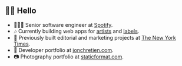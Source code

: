 ## 👋🏽 Hello

- 👨🏽‍💻 Senior software engineer at [Spotify](https://github.com/spotify).
- 🎶 Currently building web apps for [artists](https://artists.spotify.com/) and [labels](https://artists.spotify.com/discovery-mode).
- 📰 Previously built editorial and marketing projects at [The New York Times](https://www.nytimes.com/).
- 💾 Developer portfolio at [jonchretien.com](https://jonchretien.com).
- 📷 Photography portfolio at [staticformat.com](http://staticformat.com).
